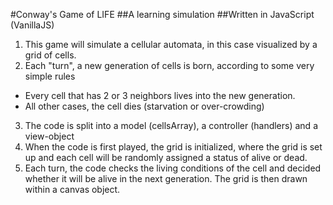 #Conway's Game of LIFE
##A learning simulation
##Written in JavaScript (VanillaJS)

1. This game will simulate a cellular automata, in this case visualized by a grid of cells.
2. Each "turn", a new generation of cells is born, according to some very simple rules
  * Every cell that has 2 or 3 neighbors lives into the new generation.
  * All other cases, the cell dies (starvation or over-crowding)
3. The code is split into a model (cellsArray), a controller (handlers) and a view-object
4. When the code is first played, the grid is initialized, where the grid is set up and each cell will be randomly assigned a status of alive or dead. 
5. Each turn, the code checks the living conditions of the cell and decided whether it will be alive in the next generation. The grid is then drawn within a canvas object.
